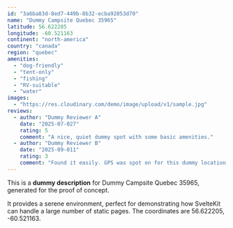 ```yaml
---
id: "3a6ba83d-8ed7-449b-8b32-ecba92053d70"
name: "Dummy Campsite Quebec 35965"
latitude: 56.622205
longitude: -60.521163
continent: "north-america"
country: "canada"
region: "quebec"
amenities:
  - "dog-friendly"
  - "tent-only"
  - "fishing"
  - "RV-suitable"
  - "water"
images:
  - "https://res.cloudinary.com/demo/image/upload/v1/sample.jpg"
reviews:
  - author: "Dummy Reviewer A"
    date: "2025-07-027"
    rating: 5
    comment: "A nice, quiet dummy spot with some basic amenities."
  - author: "Dummy Reviewer B"
    date: "2025-09-011"
    rating: 3
    comment: "Found it easily. GPS was spot on for this dummy location."
---
```


This is a **dummy description** for Dummy Campsite Quebec 35965, generated for the proof of concept.

It provides a serene environment, perfect for demonstrating how SvelteKit can handle a large number of static pages. The coordinates are 56.622205, -60.521163.
